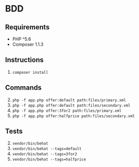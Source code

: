# BDD

## Requirements
- PHP ^5.6
- Composer 1.1.3

## Instructions

1. `composer install`

## Commands
2. `php -f app.php offer:default path:files/primary.xml`
3. `php -f app.php offer:default path:files/secondary.xml`
4. `php -f app.php offer:3for2 path:files/primary.xml`
5. `php -f app.php offer:halfprice path:files/secondary.xml`

## Tests
2. `vendor/bin/behat`
3. `vendor/bin/behat --tags=default`
3. `vendor/bin/behat --tags=3for2`
4. `vendor/bin/behat --tags=halfprice`
